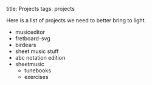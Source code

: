 title: Projects
tags: projects

Here is a list of projects we need to better bring to light.

* musiceditor
* fretboard-svg
* birdears
* sheet music stuff
* abc notation edition
* sheetmusic
  * tunebooks
  * exercises
